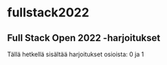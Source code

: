 # fullstack2022

Full Stack Open 2022 -harjoitukset
-------------------------------------

Tällä hetkellä sisältää harjoitukset osioista: 0 ja 1
